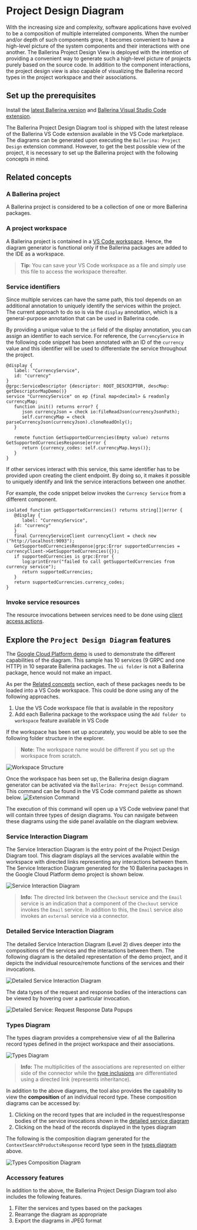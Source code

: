# Project Design Diagram

With the increasing size and complexity, software applications have evolved to be a composition of multiple interrelated components. When the number and/or depth of such components grow, it becomes convenient to have a high-level picture of the system components and their interactions with one another. The Ballerina Project Design View is deployed with the intention of providing a convenient way to generate such a high-level picture of projects purely based on the source code. In addition to the component interactions, the project design view is also capable of visualizing the Ballerina record types in the project workspace and their associations.

## Set up the prerequisites

Install the [latest Ballerina version](https://ballerina.io/downloads/) and [Ballerina Visual Studio Code extension](https://marketplace.visualstudio.com/items?itemName=wso2.ballerina).

The Ballerina Project Design Diagram tool is shipped with the latest release of the Ballerina VS Code extension available in the VS Code marketplace. The diagrams can be generated upon executing the `Ballerina: Project Design` extension command. However, to get the best possible view of the project, it is necessary to set up the Ballerina project with the following concepts in mind.

## Related concepts

### A Ballerina project

A Ballerina project is considered to be a collection of one or more Ballerina packages.

### A project workspace

A Ballerina project is contained in a [VS Code workspace](https://code.visualstudio.com/docs/editor/workspaces). Hence, the diagram generator is functional only if the Ballerina packages are added to the IDE as a workspace.
> **Tip:** You can save your VS Code workspace as a file and simply use this file to access the workspace thereafter.

### Service identifiers

Since multiple services can have the same path, this tool depends on an additional annotation to uniquely identify the services within the project. The current approach to do so is via the `display` annotation, which is a general-purpose annotation that can be used in Ballerina code.

By providing a unique value to the `id` field of the display annotation, you can assign an identifier to each service. For reference, the `CurrencyService` in the following code snippet has been annotated with an ID of the `currency` value and this identifier will be used to differentiate the service throughout the project.

```ballerina
@display {
   label: "CurrencyService",
   id: "currency"
}
@grpc:ServiceDescriptor {descriptor: ROOT_DESCRIPTOR, descMap: getDescriptorMapDemo()}
service "CurrencyService" on ep {final map<decimal> & readonly currencyMap;
   function init() returns error? {
      json currencyJson = check io:fileReadJson(currencyJsonPath);
      self.currencyMap = check parseCurrencyJson(currencyJson).cloneReadOnly();
   }

   remote function GetSupportedCurrencies(Empty value) returns GetSupportedCurrenciesResponse|error {
      return {currency_codes: self.currencyMap.keys()};
   }
}
```

If other services interact with this service, this same identifier has to be provided upon creating the client endpoint. By doing so, it makes it possible to uniquely identify and link the service interactions between one another. 

For example, the code snippet below invokes the `Currency Service` from a different component.

```ballerina
isolated function getSupportedCurrencies() returns string[]|error {
   @display {
      label: "CurrencyService",
   id: "currency"
   }
   final CurrencyServiceClient currencyClient = check new ("http://localhost:9093");
   GetSupportedCurrenciesResponse|grpc:Error supportedCurrencies = currencyClient->GetSupportedCurrencies({});
   if supportedCurrencies is grpc:Error {
      log:printError("failed to call getSupportedCurrencies from currency service");
      return supportedCurrencies;
   }
   return supportedCurrencies.currency_codes;
}
```

### Invoke service resources

The resource invocations between services need to be done using [client access actions](https://ballerina.io/downloads/swan-lake-release-notes/swan-lake-2201.2.0#support-for-resource-methods-in-client-objects).

## Explore the `Project Design Diagram` features

The [Google Cloud Platform demo](https://github.com/ballerina-guides/gcp-microservices-demo/tree/project-design-demo) is used to demonstrate the different capabilities of the diagram. This sample has 10 services (9 GRPC and one HTTP) in 10 separate Ballerina packages. The `ui folder` is not a Ballerina package, hence would not make an impact.

As per the [Related concepts](#a-project-workspace) section, each of these packages needs to be loaded into a VS Code workspace. This could be done using any of the following approaches.
1. Use the VS Code workspace file that is available in the repository
2. Add each Ballerina package to the workspace using the `Add folder to workspace` feature available in VS Code

If the workspace has been set up accurately, you would be able to see the following folder structure in the explorer.
>**Note:** The workspace name would be different if you set up the workspace from scratch.

![Workspace Structure](images/workspace-structure.png)

Once the workspace has been set up, the Ballerina design diagram generator can be activated via the `Ballerina: Project Design` command. This command can be found in the VS Code command palette as shown below.
![Extension Command](images/extension-command.gif)

The execution of this command will open up a VS Code webview panel that will contain three types of design diagrams. You can navigate between these diagrams using the side panel available on the diagram webview.

### Service Interaction Diagram

The Service Interaction Diagram is the entry point of the Project Design Diagram tool. This diagram displays all the services available within the workspace with directed links representing any interactions between them. The Service Interaction Diagram generated for the 10 Ballerina packages in the Google Cloud Platform demo project is shown below.

![Service Interaction Diagram](images/service-interaction-diagram.png)
>**Info:** The directed link between the `Checkout` service and the `Email` service is an indication that a component of the `Checkout` service invokes the `Email` service. In addition to this, the `Email` service also invokes an `external` service via a connector.

### Detailed Service Interaction Diagram
The detailed Service Interaction Diagram (Level 2) dives deeper into the compositions of the services and the interactions between them. The following diagram is the detailed representation of the demo project, and it depicts the individual resource/remote functions of the services and their invocations.

![Detailed Service Interaction Diagram](images/detailed-service-interaction-diagram.png)

The data types of the request and response bodies of the interactions can be viewed by hovering over a particular invocation.

![Detailed Service: Request Response Data Popups](images/request-response-data-popup.png)

### Types Diagram

The types diagram provides a comprehensive view of all the Ballerina record types defined in the project workspace and their associations.

   ![Types Diagram](images/types-diagram.png)

   >**Info:** The multiplicities of the associations are represented on either side of the connector while the [type inclusions](https://ballerina.io/learn/by-example/type-inclusion-for-records/) are differentiated using a directed link (represents inheritance).

In addition to the above diagrams, the tool also provides the capability to view the **composition** of an individual record type. These composition diagrams can be accessed by:
   1. Clicking on the record types that are included in the request/response bodies of the service invocations shown in the [detailed service diagram](#detailed-service-interaction-diagram)
   2. Clicking on the head of the records displayed in the types diagram

The following is the composition diagram generated for the `ContextSearchProductsResponse` record type seen in the [types diagram](#types-diagram) above.
   
   ![Types Composition Diagram](images/type-composition-diagram.png)


### Accessory features

In addition to the above, the Ballerina Project Design Diagram tool also includes the following features.
   1. Filter the services and types based on the packages
   2. Rearrange the diagram as appropriate
   3. Export the diagrams in JPEG format
